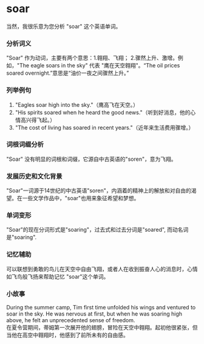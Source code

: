 # soar

当然，我很乐意为您分析 "soar" 这个英语单词。

  

### 分析词义

  

"Soar" 作为动词，主要有两个意思：1.翱翔、飞翔； 2.骤然上升、激增。例如，"The eagle soars in the sky" 代表 "鹰在天空翱翔"。“The oil prices soared overnight.”意思是“油价一夜之间骤然上升。”

  

### 列举例句

  

1.  "Eagles soar high into the sky."（鹰高飞在天空。）
2.  "His spirits soared when he heard the good news."（听到好消息，他的心情高兴得飞起。）
3.  "The cost of living has soared in recent years."（近年来生活费用骤增。）

  

### 词根词缀分析

  

"Soar" 没有明显的词根和词缀，它源自中古英语的"soren"，意为飞翔。

  

### 发展历史和文化背景

  

"Soar"一词源于14世纪的中古英语"soren"，内涵着的精神上的解放和对自由的渴望。在一些文学作品中，"soar"也用来象征希望和梦想。

  

### 单词变形

  

"Soar"的现在分词形式是"soaring"，过去式和过去分词是"soared", 而动名词是"soaring".

  

### 记忆辅助

  

可以联想到勇敢的鸟儿在天空中自由飞翔，或者人在收到振奋人心的消息时，心情如飞鸟般飞扬来帮助记忆 "soar"这个单词。

  

### 小故事

  

During the summer camp, Tim first time unfolded his wings and ventured to soar in the sky. He was nervous at first, but when he was soaring high above, he felt an unprecedented sense of freedom.  
在夏令营期间，蒂姆第一次展开他的翅膀，冒险在天空中翱翔。起初他很紧张，但当他在高空中翱翔时，他感到了前所未有的自由感。
